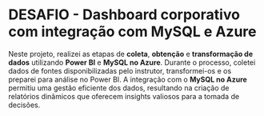 # DESAFIO - Dashboard corporativo com integração com MySQL e Azure

Neste projeto, realizei as etapas de **coleta**, **obtenção** e **transformação de dados** utilizando **Power BI** e **MySQL no Azure**. 
Durante o processo, coletei dados de fontes disponibilizadas pelo instrutor, transformei-os e os preparei para análise no Power BI. A integração com o **MySQL no Azure** permitiu uma gestão eficiente dos dados, resultando na criação de relatórios dinâmicos que oferecem insights valiosos para a tomada de decisões.
<!--
Dashboards Corporativo com Integração do MySQL e Azure
Este projeto é focado no desenvolvimento de dashboards corporativos, utilizando a integração entre bancos de dados MySQL e a plataforma de nuvem Azure. O objetivo é criar uma solução de Business Intelligence (BI) que permita a visualização de dados críticos para a tomada de decisões estratégicas, com dados provenientes de uma infraestrutura híbrida.
-->
